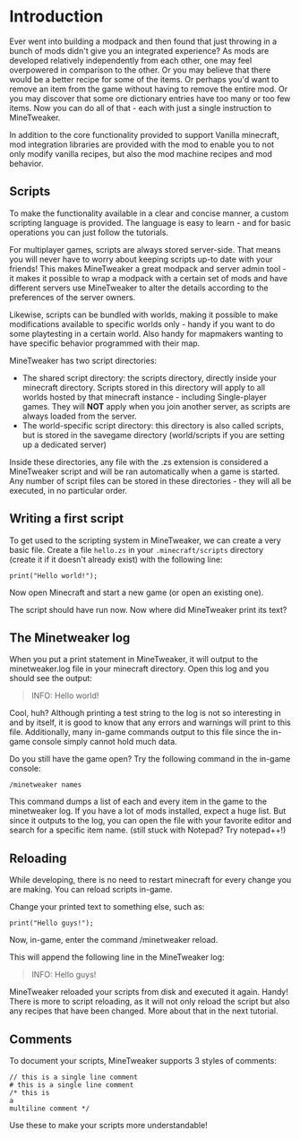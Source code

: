 # Introduction

Ever went into building a modpack and then found that just throwing in a bunch of mods didn't give you an integrated experience? As mods are developed relatively independently from each other, one may feel overpowered in comparison to the other. Or you may believe that there would be a better recipe for some of the items. Or perhaps you'd want to remove an item from the game without having to remove the entire mod. Or you may discover that some ore dictionary entries have too many or too few items. Now you can do all of that - each with just a single instruction to MineTweaker.

In addition to the core functionality provided to support Vanilla minecraft, mod integration libraries are provided with the mod to enable you to not only modify vanilla recipes, but also the mod machine recipes and mod behavior.

## Scripts

To make the functionality available in a clear and concise manner, a custom scripting language is provided. The language is easy to learn - and for basic operations you can just follow the tutorials.

For multiplayer games, scripts are always stored server-side. That means you will never have to worry about keeping scripts up-to date with your friends! This makes MineTweaker a great modpack and server admin tool - it makes it possible to wrap a modpack with a certain set of mods and have different servers use MineTweaker to alter the details according to the preferences of the server owners.

Likewise, scripts can be bundled with worlds, making it possible to make modifications available to specific worlds only - handy if you want to do some playtesting in a certain world. Also handy for mapmakers wanting to have specific behavior programmed with their map.

MineTweaker has two script directories:

- The shared script directory: the scripts directory, directly inside your minecraft directory. Scripts stored in this directory will apply to all worlds hosted by that minecraft instance - including Single-player games. They will **NOT** apply when you join another server, as scripts are always loaded from the server.
- The world-specific script directory: this directory is also called scripts, but is stored in the savegame directory (world/scripts if you are setting up a dedicated server)

Inside these directories, any file with the .zs extension is considered a MineTweaker script and will be ran automatically when a game is started. Any number of script files can be stored in these directories - they will all be executed, in no particular order. 

## Writing a first script

To get used to the scripting system in MineTweaker, we can create a very basic file. Create a file `hello.zs` in your `.minecraft/scripts` directory (create it if it doesn't already exist) with the following line:

`print("Hello world!");`

Now open Minecraft and start a new game (or open an existing one).

The script should have run now. Now where did MineTweaker print its text? 

## The Minetweaker log

When you put a print statement in MineTweaker, it will output to the minetweaker.log file in your minecraft directory. Open this log and you should see the output:

> INFO: Hello world!

Cool, huh? Although printing a test string to the log is not so interesting in and by itself, it is good to know that any errors and warnings will print to this file. Additionally, many in-game commands output to this file since the in-game console simply cannot hold much data.

Do you still have the game open? Try the following command in the in-game console:

`/minetweaker names`

This command dumps a list of each and every item in the game to the minetweaker log. If you have a lot of mods installed, expect a huge list. But since it outputs to the log, you can open the file with your favorite editor and search for a specific item name. (still stuck with Notepad? Try notepad++!) 

## Reloading

While developing, there is no need to restart minecraft for every change you are making. You can reload scripts in-game.

Change your printed text to something else, such as:

`print("Hello guys!");`

Now, in-game, enter the command /minetweaker reload.

This will append the following line in the MineTweaker log:

> INFO: Hello guys!

MineTweaker reloaded your scripts from disk and executed it again. Handy! There is more to script reloading, as it will not only reload the script but also any recipes that have been changed. More about that in the next tutorial. 

## Comments

To document your scripts, MineTweaker supports 3 styles of comments:

```
// this is a single line comment
# this is a single line comment
/* this is
a
multiline comment */
```

Use these to make your scripts more understandable! 